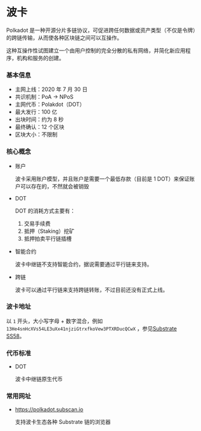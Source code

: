 # 波卡

Polkadot 是一种开源分片多链协议，可促进跨任何数据或资产类型（不仅是令牌）的跨链传输，从而使各种区块链之间可以互操作。

这种互操作性试图建立一个由用户控制的完全分散的私有网络，并简化新应用程序，机构和服务的创建。

### 基本信息

- 主网上线：2020 年 7 月 30 日
- 共识机制：PoA -> NPoS
- 主网代币：Polakdot（DOT）
- 最大发行：100 亿
- 出块时间：约为 8 秒
- 最终确认：12 个区块
- 区块大小：不限制

### 核心概念

- 账户

  波卡采用账户模型，并且账户是需要一个最低存款（目前是 1 DOT）来保证账户可以存在的，不然就会被销毁

- DOT

  DOT 的消耗方式主要有：

  1. 交易手续费
  2. 抵押（Staking）挖矿
  3. 抵押拍卖平行链插槽

- 智能合约

  波卡中继链不支持智能合约，据说需要通过平行链来支持。

- 跨链

  波卡可以通过平行链来支持跨链转账，不过目前还没有正式上线。

### 波卡地址

以 `1` 开头，大小写字母 + 数字混合，例如 `13He4snHcXVs54LE3uXx41njziGtrxfkoVew3PTXRDucQCwX` ，参见[Substrate SS58](<https://github.com/paritytech/substrate/wiki/External-Address-Format-(SS58)>)。

### 代币标准

- DOT

  波卡中继链原生代币

### 常用网址

- https://polkadot.subscan.io

  支持波卡生态各种 Substrate 链的浏览器
